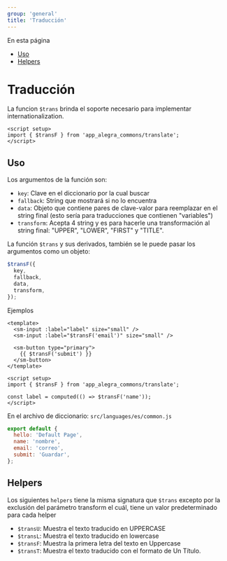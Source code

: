 ```yaml
---
group: 'general'
title: 'Traducción'
---
```


<div class="sidebar-r-doc">
  <div>En esta página</div>
  <ul>
    <li><a href="#uso">Uso</a></li>
    <li><a href="#helpers">Helpers</a></li>
  </ul>
</div>

# Traducción

La funcion `$trans` brinda el soporte necesario para implementar internationalization.

```vue
<script setup>
import { $transF } from 'app_alegra_commons/translate';
</script>
```

## Uso

Los argumentos de la función son:

- `key`: Clave en el diccionario por la cual buscar
- `fallback`: String que mostrará si no lo encuentra
- `data`: Objeto que contiene pares de clave-valor para reemplazar en el string final (esto sería para traducciones que contienen "variables")
- `transform`: Acepta 4 string y es para hacerle una transformación al string final: "UPPER", "LOWER", "FIRST" y "TITLE".

La función `$trans` y sus derivados, también se le puede pasar los argumentos como un objeto:

```js
$transF({
  key,
  fallback,
  data,
  transform,
});
```

Ejemplos

```vue
<template>
  <sm-input :label="label" size="small" />
  <sm-input :label="$transF('email')" size="small" />

  <sm-button type="primary">
    {{ $transF('submit') }}
  </sm-button>
</template>

<script setup>
import { $transF } from 'app_alegra_commons/translate';

const label = computed(() => $transF('name'));
</script>
```

En el archivo de diccionario: `src/languages/es/common.js`

```js
export default {
  hello: 'Default Page',
  name: 'nombre',
  email: 'correo',
  submit: 'Guardar',
};
```

## Helpers

Los siguientes `helpers` tiene la misma signatura que `$trans` excepto por la exclusión del parámetro transform el cuál, tiene un valor predeterminado para cada helper

- `$transU`: Muestra el texto traducido en UPPERCASE
- `$transL`: Muestra el texto traducido en lowercase
- `$transF`: Muestra la primera letra del texto en Uppercase
- `$transT`: Muestra el texto traducido con el formato de Un Título.
